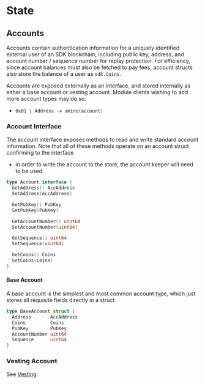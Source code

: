 <!--
order: 2
-->

# State

## Accounts

Accounts contain authentication information for a uniquely identified external user of an SDK blockchain,
including public key, address, and account number / sequence number for replay protection. For efficiency,
since account balances must also be fetched to pay fees, account structs also store the balance of a user
as `sdk.Coins`.

Accounts are exposed externally as an interface, and stored internally as
either a base account or vesting account. Module clients wishing to add more
account types may do so.

- `0x01 | Address -> amino(account)`

### Account Interface

The account interface exposes methods to read and write standard account information.
Note that all of these methods operate on an account struct confirming to the interface
- in order to write the account to the store, the account keeper will need to be used.

```go
type Account interface {
  GetAddress() AccAddress
  SetAddress(AccAddress)

  GetPubKey() PubKey
  SetPubKey(PubKey)

  GetAccountNumber() uint64
  SetAccountNumber(uint64)

  GetSequence() uint64
  SetSequence(uint64)

  GetCoins() Coins
  SetCoins(Coins)
}
```

#### Base Account

A base account is the simplest and most common account type, which just stores all requisite
fields directly in a struct.

```go
type BaseAccount struct {
  Address       AccAddress
  Coins         Coins
  PubKey        PubKey
  AccountNumber uint64
  Sequence      uint64
}
```

### Vesting Account

See [Vesting](vesting.md).
